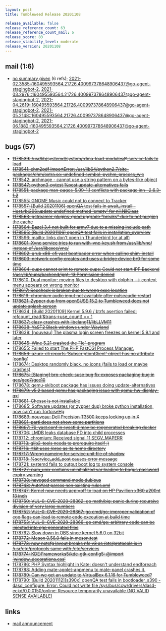 ```yaml
---
layout: post
title: Tumbleweed Release 20201108

release_available: false
release_reference_count: 63
release_reference_count_mail: 6
release_score: 83
release_stability_level: moderate
release_version: 20201108
---
```


## mail (1:6)

- [no summary given](https://lists.opensuse.org/archives/list/factory@lists.opensuse.org/thread/XPZTY2KH2HARESMXCH2RFMOSTURUZQ3C) (6 refs); [2021-02.3585::<160495593564.21726.400997378648906437@go-agent-stagingbot-2>](https://lists.opensuse.org/archives/list/factory@lists.opensuse.org/thread/XPZTY2KH2HARESMXCH2RFMOSTURUZQ3C), [2021-03.2976::<160495593564.21726.400997378648906437@go-agent-stagingbot-2>](https://lists.opensuse.org/archives/list/factory@lists.opensuse.org/thread/XPZTY2KH2HARESMXCH2RFMOSTURUZQ3C), [2021-04.2619::<160495593564.21726.400997378648906437@go-agent-stagingbot-2>](https://lists.opensuse.org/archives/list/factory@lists.opensuse.org/thread/XPZTY2KH2HARESMXCH2RFMOSTURUZQ3C), [2021-05.2148::<160495593564.21726.400997378648906437@go-agent-stagingbot-2>](https://lists.opensuse.org/archives/list/factory@lists.opensuse.org/thread/XPZTY2KH2HARESMXCH2RFMOSTURUZQ3C), [2021-06.1882::<160495593564.21726.400997378648906437@go-agent-stagingbot-2>](https://lists.opensuse.org/archives/list/factory@lists.opensuse.org/thread/XPZTY2KH2HARESMXCH2RFMOSTURUZQ3C)

## bugs (57)

<!--more-->

- ~~[1178539: /usr/lib/systemd/system/rdma-load-modules@.service fails to load](https://bugzilla.opensuse.org/show_bug.cgi?id=1178539)~~
- ~~[1178541: chm2pdf    ImportError: /usr/lib64/python2.7/site-packages/chm/extra.so: undefined symbol: pychm_process_wlc](https://bugzilla.opensuse.org/show_bug.cgi?id=1178541)~~
- [1178542: archmage - cannot use a string pattern on a bytes-like object](https://bugzilla.opensuse.org/show_bug.cgi?id=1178542)
- ~~[1178547: python3-pytest %post update-alternatives fails](https://bugzilla.opensuse.org/show_bug.cgi?id=1178547)~~
- ~~[1178551: package man-pages-5.09-1.1 conflicts with package inn--2.6.3-1.2](https://bugzilla.opensuse.org/show_bug.cgi?id=1178551)~~
- [1178555: GNOME Music could not to connect to Tracker](https://bugzilla.opensuse.org/show_bug.cgi?id=1178555)
- ~~[1178557: \[Build 20201106\] openQA test fails in await_install - Host.rb:206:update undefined method 'empty' for nil:NilClass](https://bugzilla.opensuse.org/show_bug.cgi?id=1178557)~~
- ~~[1178563: gstreamer-plugins-good upgrade "breaks" due to not purging the cache](https://bugzilla.opensuse.org/show_bug.cgi?id=1178563)~~
- ~~[1178564: Bazel 3.4 not built for armv7 due to a missing include path](https://bugzilla.opensuse.org/show_bug.cgi?id=1178564)~~
- ~~[1178595: \[Build 20201106\] openQA test fails in installation_overview](https://bugzilla.opensuse.org/show_bug.cgi?id=1178595)~~
- [1178596: mailto: links don't open in Thunderbird (or at all)](https://bugzilla.opensuse.org/show_bug.cgi?id=1178596)
- ~~[1178601: Xvnc service tries to run with-vnc-key.sh from /usr/lib/vnc/ instead of /usr/libexec/vnc/](https://bugzilla.opensuse.org/show_bug.cgi?id=1178601)~~
- ~~[1178602: grub x86-efi yast bootloader error when calling shim-install](https://bugzilla.opensuse.org/show_bug.cgi?id=1178602)~~
- ~~[1178603: network config creates and uses a bridge device br0 for some time](https://bugzilla.opensuse.org/show_bug.cgi?id=1178603)~~
- ~~[1178604: cups cannot print to remote cups: Could not start IPP Backend (/usr/lib/cups/backend/ipp): 13 Permission denied](https://bugzilla.opensuse.org/show_bug.cgi?id=1178604)~~
- [1178610: Dual monitor: moving files to desktop with dolphin --> context menu appears on wrong monitor](https://bugzilla.opensuse.org/show_bug.cgi?id=1178610)
- ~~[1178617: Seccheck is broken due to wrong exec location](https://bugzilla.opensuse.org/show_bug.cgi?id=1178617)~~
- ~~[1178619: chromium audio input not available after pulseaudio restart](https://bugzilla.opensuse.org/show_bug.cgi?id=1178619)~~
- ~~[1178621: Zypper dup from openSUSE 15.2 to Tumbleweed does not update splash screen](https://bugzilla.opensuse.org/show_bug.cgi?id=1178621)~~
- [1178634: \[Build 20201109\] Kernel 5.9.6 / btrfs asertion failed: refcount_read(&trans->use_count) == 1](https://bugzilla.opensuse.org/show_bug.cgi?id=1178634)
- ~~[1178637: clazy crashes with libclang11/libLLVM11](https://bugzilla.opensuse.org/show_bug.cgi?id=1178637)~~
- ~~[1178638: YaST2 Black windows under Wayland](https://bugzilla.opensuse.org/show_bug.cgi?id=1178638)~~
- [1178639: \[nouveau\] The plasma login screen freezes on kernel 5.9.1 and later](https://bugzilla.opensuse.org/show_bug.cgi?id=1178639)
- ~~[1178645: Wine 5.21 crashed the "1c" program](https://bugzilla.opensuse.org/show_bug.cgi?id=1178645)~~
- [1178655: Failed to start The PHP FastCGI Process Manager.](https://bugzilla.opensuse.org/show_bug.cgi?id=1178655)
- ~~[1178656: azure-cli reports 'SubscriptionClient' object has no attribute 'config'](https://bugzilla.opensuse.org/show_bug.cgi?id=1178656)~~
- [1178674: Desktop randomly black, no icons (fails to load or maybe crashes)](https://bugzilla.opensuse.org/show_bug.cgi?id=1178674)
- ~~[1178675: \[Staging\] brp-check-suse bug fix exposes packaging bug in gcc/gcc7/gcc10](https://bugzilla.opensuse.org/show_bug.cgi?id=1178675)~~
- [1178678: qemu-skiboot package has issues doing update-alternatives](https://bugzilla.opensuse.org/show_bug.cgi?id=1178678)
- ~~[1178679: v5.2 based qemu has packaging issue with qemu-hw-display-qxl](https://bugzilla.opensuse.org/show_bug.cgi?id=1178679)~~
- ~~[1178681: Chessx is not installable](https://bugzilla.opensuse.org/show_bug.cgi?id=1178681)~~
- [1178685: Software updates (or zypper dup) broke python installation, now can't run TortoiseHg](https://bugzilla.opensuse.org/show_bug.cgi?id=1178685)
- ~~[1178689: nouveau: Dell Precision T3500 keeps locking up in X](https://bugzilla.opensuse.org/show_bug.cgi?id=1178689)~~
- ~~[1178691: parti does not show some partitions](https://bugzilla.opensuse.org/show_bug.cgi?id=1178691)~~
- ~~[1178697: 70-yast.conf in sysctl.d may be regenerated breaking docker](https://bugzilla.opensuse.org/show_bug.cgi?id=1178697)~~
- [1178706: LMDB leaks database FD into child processes](https://bugzilla.opensuse.org/show_bug.cgi?id=1178706)
- [1178712: chromium:  Received signal 11 SEGV_MAPERR](https://bugzilla.opensuse.org/show_bug.cgi?id=1178712)
- ~~[1178713: glib2-tools needs to prerequire itself :)](https://bugzilla.opensuse.org/show_bug.cgi?id=1178713)~~
- ~~[1178716: rtkit uses /proc as its home directory](https://bugzilla.opensuse.org/show_bug.cgi?id=1178716)~~
- ~~[1178717: Wrong nameing for service unit file of shadow](https://bugzilla.opensuse.org/show_bug.cgi?id=1178717)~~
- ~~[1178718: %service_add_post causes error message](https://bugzilla.opensuse.org/show_bug.cgi?id=1178718)~~
- [1178721: systemd fails to output boot log to system console](https://bugzilla.opensuse.org/show_bug.cgi?id=1178721)
- ~~[1178727: pam_unix contains uninitialized var leading to bogus password expiry warning](https://bugzilla.opensuse.org/show_bug.cgi?id=1178727)~~
- ~~[1178738: haveged command mode dubious](https://bugzilla.opensuse.org/show_bug.cgi?id=1178738)~~
- ~~[1178743: AutoYast parses non existing rules.xml](https://bugzilla.opensuse.org/show_bug.cgi?id=1178743)~~
- ~~[1178747: Kernel now needs acpi=off to load on HP Pavillion x360 a200nt 13 inch](https://bugzilla.opensuse.org/show_bug.cgi?id=1178747)~~
- ~~[1178750: VUL-0: CVE-2020-28362: go math/big: panic during recursive division of very large numbers](https://bugzilla.opensuse.org/show_bug.cgi?id=1178750)~~
- ~~[1178752: VUL-0: CVE-2020-28367: go cmd/go: improper validation of cgo flags can lead to remote code execution at build time](https://bugzilla.opensuse.org/show_bug.cgi?id=1178752)~~
- ~~[1178753: VUL-0: CVE-2020-28366: go cmd/go: arbitrary code can be injected into cgo generated files](https://bugzilla.opensuse.org/show_bug.cgi?id=1178753)~~
- ~~[1178762: Slow down in OBS since kernel 5.6.0 on 32bit](https://bugzilla.opensuse.org/show_bug.cgi?id=1178762)~~
- ~~[1178772: Meson 0.56.0 fails in meson:test](https://bugzilla.opensuse.org/show_bug.cgi?id=1178772)~~
- ~~[1178773: new netcfg layout breaks nfs v3 as /etc/protocols is in /usr/etc/protocols same with /etc/services](https://bugzilla.opensuse.org/show_bug.cgi?id=1178773)~~
- ~~[1178774: KDE:Frameworks5/kde-gtk-config5: @import 'window_decorations.css'](https://bugzilla.opensuse.org/show_bug.cgi?id=1178774)~~
- [1178786: PHP Syntax highlight in Kate: doesn't understand endforeach](https://bugzilla.opensuse.org/show_bug.cgi?id=1178786)
- [1178788: Adding mate-applet-appmenu to mate-panel crashes it.](https://bugzilla.opensuse.org/show_bug.cgi?id=1178788)
- ~~[1178789: Can we get an update to VirtualBox 6.1.16 for Tumbleweed?](https://bugzilla.opensuse.org/show_bug.cgi?id=1178789)~~
- [1178790: \[Build 20201112\]\[s390x\] openQA test fails in bootloader_s390 - dasd_configure: Error: Could not write file /sys/bus/ccw/drivers/dasd-eckd/0.0.0150/online: Resource temporarily unavailable (NO VALID SENSE AVAILABLE)](https://bugzilla.opensuse.org/show_bug.cgi?id=1178790)



## links

- [mail announcement](https://lists.opensuse.org/archives/list/factory@lists.opensuse.org/thread/XPZTY2KH2HARESMXCH2RFMOSTURUZQ3C)
